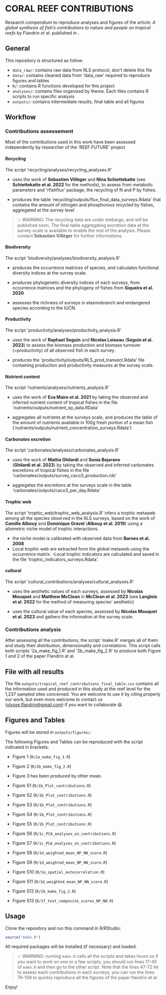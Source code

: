 # CORAL REEF CONTRIBUTIONS

Research compendium to reproduce analyses and figures of the article: 
_A global synthesis of fish’s contributions to nature and people on tropical reefs_ 
by Flandrin _et al._ published in .


## General

This repository is structured as follow:

- `data_raw/`: contains raw data from RLS protocol, don't delete this file
- `data/`: contains cleaned data from 'data_raw' required to reproduce figures and tables
- `R/`: contains R functions developed for this project
- `analyses/`: contains files organized by theme. Each files contains R scripts
to run specific analysis
- `outputs/`: contains intermediate results, final table and all figures 



## Workflow

### Contributions assessement

Most of the contributions used in this work have been assessed independently by 
researcher of the 'REEF FUTURE' project

#### Recycling
The script 'recycling/analyses/recycling_analyses.R' 
  - uses the work of **Sebastien Villéger** and **Nina Schiettekatte** (see 
  **Schiettekatte et al. 2022** for the methods), to assess from metabolic 
  parameters and 'rfishflux' package, the recycling of N and P by fishes.
  
  - produces the table 'recycling/outputs/flux_final_data_surveys.Rdata' that 
  contains the amount of nitrogen and phosphorous recycled by fishes, aggregated 
  at the survey level
  
> :boom: WARNING: The recycling data are under embargo, and will be published soon.
The final table aggregating excretion data at the survey scale is available to
enable the rest of the analysis. Please contact **Sebastien Villéger** for further
informations.

  

#### Biodiversity
The script 'biodiversity/analyses/biodiversity_analysis.R' 
  - produces the occurrence matrices of species, and calculates functional 
  diversity indices at the survey scale.
  
  - produces phylogenetic diversity indices of each surveys, from occurrence
  matrices and the phylogeny of fishes from **Siqueira et al. 2020**
  
  - assesses the richness of surveys in elasmobranch and endangered species
  according to the IUCN.
  
  
#### Productivity
The script 'productivity/analyses/productivity_analysis.R' 
  - uses the work of **Raphael Seguin** and **Nicolas Loiseau** (**Seguin et al. 2023**) 
  to assess the biomass production and biomass turnover (=productivity) of all 
  observed fish in each survey.
  
  - produces the 'productivity/outputs/RLS_prod_transect.Rdata' file containing
  production and productivity measures at the survey scale.


#### Nutrient content 
The script 'nutrients/analyses/nutrients_analysis.R' 
  - uses the work of **Eva Maire et al. 2021** by taking the observed and inferred
  nutrient content of tropical fishes in the file 
  'nutrients/outputs/nutrient_sp_data.RData'
  
  - aggregates all nutrients at the surveys scale, and produces the table of the 
  amount of nutrients available in 100g fresh portion of a mean fish 
  ('nutrients/outputs/nutrient_concentration_surveys.Rdata')
  

#### Carbonates excretion
The script 'carbonates/analyses/carbonates_analysis.R' 
  - uses the work of **Mattia Ghilardi** and **Sonia Bejarano**  
  (**Ghilardi et al. 2023**) by taking the observed and inferred
  carbonates excretions of tropical fishes in the file 
  'carbonates/outputs/survey_caco3_production.rds'
  
  - aggregates the excretions at the surveys scale in the table
  'carbonates/outputs/caco3_per_day.Rdata'
  
  
#### Trophic web
The script 'trophic_web/trophic_web_analysis.R' infers a trophic metaweb among
all the species observed in the RLS surveys, based on the work of 
**Camille Albouy** and **Dominique Gravel** (**Albouy et al. 2019**) using a 
 allometric niche model of trophic interactions.
  - the niche model is calibrated with observed data from **Barnes et al. 2008**
  - Local trophic web are extracted form the global metaweb using the occurrence 
  matrix.
  -Local trophic indicators are calculated and saved in the file 
  'trophic_indicators_surveys.Rdata'.


#### cultural
The script 'cultural_contributions/analyses/cultural_analyses.R'
  - uses the aesthetic values of each surveys, assessed by **Nicolas Mouquet** 
  and **Matthew McClean** in **McClean et al. 2023** (see **Langlois et al. 2022** 
  for the method of measuring species' aesthetic)
  
  - uses the cultural value of each species, assessed by **Nicolas Mouquet et al. 2023**
  and gathers the information at the survey scale.


### Contributions analysis

After assessing all the contributions, the script 'make.R' merges all of them and 
study their distribution, dimensionality and correlations. This script calls both 
scripts '2a_make_fig_1.R' and '2b_make_fig_2.R' to produce  both Figure 1 and 2 
of the paper Flandrin at al. 





## File with all results  

The file `outputs/tropical_reef_contributions_final_table.csv` contains all the information 
used and produced in this study at the reef level for the 1,237 sampled sites 
concerned. You are welcome to use it by citing properly our work, but even more 
welcome to contact us (ulysse.flandrin@gmail.com) if you want to collaborate :smiley:




## Figures and Tables

Figures will be stored in `outputs/figures/`.

The following Figures and Tables can be reproduced with the script indicated in 
brackets:
    
- Figure 1 (`R/2a_make_fig_1.R`)

- Figure 2 (`R/2b_make_fig_2.R`)

- Figure 3 has been produced by other mean.

- Figure S1 (`R/1b_Plot_contributions.R`)

- Figure S2 (`R/1b_Plot_contributions.R`)

- Figure S3 (`R/1b_Plot_contributions.R`)

- Figure S4 (`R/1b_Plot_contributions.R`)

- Figure S5 (`R/1b_Plot_contributions.R`)

- Figure S6 (`R/1c_PCA_analyses_on_contributions.R`)

- Figure S7 (`R/1c_PCA_analyses_on_contributions.R`)

- Figure S8 (`R/1d_weighted_mean_NP_NN_score.R`)

- Figure S9 (`R/1d_weighted_mean_NP_NN_score.R`)

- Figure S10 (`R/1e_spatial_autocorrelation.R`)

- Figure S11 (`R/1d_weighted_mean_NP_NN_score.R`)

- Figure S12 (`R/2b_make_fig_2.R`)

- Figure S13 (`R/1f_test_composite_scores_NP_NN.R`)




## Usage

Clone the repository and run this command in R/RStudio:

```r
source("make.R")
```

All required packages will be installed (if necessary) and loaded.

> :boom: WARNING: running `make.R` calls all the scripts and takes hours so if 
you want to work on one or a few scripts, you should run lines 17-45 of 
`make.R` and then go to the other script. Note that the lines 47-72 let to assess
each contributions in each surveys; you can run the lines 76-108 to quickly 
reproduce all the figures of the paper flandrin et al. 

Enjoy!